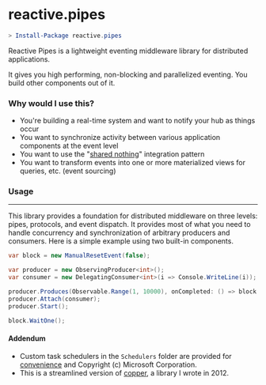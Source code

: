 reactive.pipes
======

```powershell
> Install-Package reactive.pipes
```

Reactive Pipes is a lightweight eventing middleware library for distributed applications.
 
It gives you high performing, non-blocking and parallelized eventing. You build other components out of it.

### Why would I use this?
- You're building a real-time system and want to notify your hub as things occur
- You want to synchronize activity between various application components at the event level
- You want to use the "[shared nothing](http://en.wikipedia.org/wiki/Shared_nothing_architecture)" integration pattern
- You want to transform events into one or more materialized views for queries, etc. (event sourcing)

### Usage
--------
This library provides a foundation for distributed middleware on three levels: pipes, protocols,
and event dispatch. It provides most of what you need to handle concurrency and synchronization
of arbitrary producers and consumers. Here is a simple example using two built-in components.

```csharp
var block = new ManualResetEvent(false);

var producer = new ObservingProducer<int>();
var consumer = new DelegatingConsumer<int>(i => Console.WriteLine(i));

producer.Produces(Observable.Range(1, 10000), onCompleted: () => block.Set());
producer.Attach(consumer);
producer.Start();

block.WaitOne();
```

#### Addendum

- Custom task schedulers in the `Schedulers` folder are provided for [convenience](http://blogs.msdn.com/b/pfxteam/archive/2010/04/04/9990342.aspx) and  Copyright (c) Microsoft Corporation.
- This is a streamlined version of [copper](https://github.com/danielcrenna/vault/tree/master/copper), a library I wrote in 2012.
